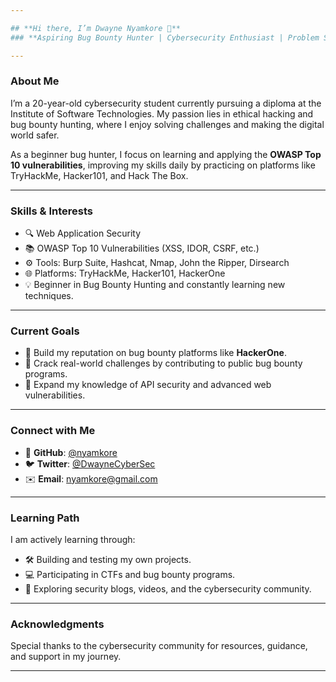 ```yaml
---

## **Hi there, I’m Dwayne Nyamkore 👋**
### **Aspiring Bug Bounty Hunter | Cybersecurity Enthusiast | Problem Solver**

---
```


### **About Me**
I’m a 20-year-old cybersecurity student currently pursuing a diploma at the Institute of Software Technologies. My passion lies in ethical hacking and bug bounty hunting, where I enjoy solving challenges and making the digital world safer. 

As a beginner bug hunter, I focus on learning and applying the **OWASP Top 10 vulnerabilities**, improving my skills daily by practicing on platforms like TryHackMe, Hacker101, and Hack The Box.

---

### **Skills & Interests**
- 🔍 Web Application Security
- 📚 OWASP Top 10 Vulnerabilities (XSS, IDOR, CSRF, etc.)
- ⚙️ Tools: Burp Suite, Hashcat, Nmap, John the Ripper, Dirsearch
- 🌐 Platforms: TryHackMe, Hacker101, HackerOne
- 💡 Beginner in Bug Bounty Hunting and constantly learning new techniques.

---

### **Current Goals**
- 🌟 Build my reputation on bug bounty platforms like **HackerOne**.
- 🎯 Crack real-world challenges by contributing to public bug bounty programs.
- 🚀 Expand my knowledge of API security and advanced web vulnerabilities.

---

### **Connect with Me**
- 🐙 **GitHub**: [@nyamkore](https://github.com/nyamkore)
- 🐦 **Twitter**: [@DwayneCyberSec](https://twitter.com/DwayneCyberSec) 
- ✉️ **Email**: [nyamkore@gmail.com](sauveadeklerk@gmail.com)

---

### **Learning Path**
I am actively learning through:
- 🛠️ Building and testing my own projects.
- 💻 Participating in CTFs and bug bounty programs.
- 📖 Exploring security blogs, videos, and the cybersecurity community.

---

### **Acknowledgments**
Special thanks to the cybersecurity community for resources, guidance, and support in my journey.

---


<!---
nyamkore/nyamkore is a ✨ special ✨ repository because its `README.md` (this file) appears on your GitHub profile.
You can click the Preview link to take a look at your changes.
--->
